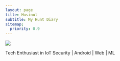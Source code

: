 ```yaml
---
layout: page
title: Husinul
subtitle: My Hunt Diary
sitemap:
  priority: 0.9
---
```


<img src="{{ '/assets/img/id.jpg' | prepend: site.baseurl }}" id="about-img">

<div id="describe-text">
	<p>Tech Enthusiast in IoT Security | Android | Web | ML </p>
	
</div>

